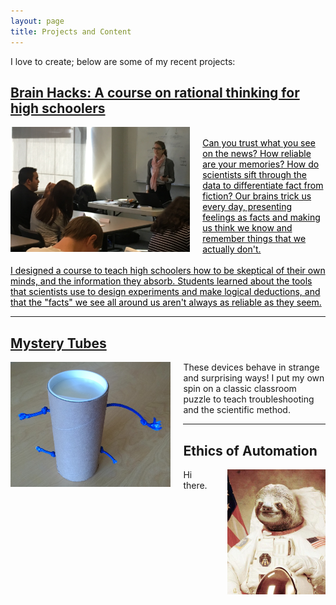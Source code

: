 ```yaml
---
layout: page
title: Projects and Content
---
```


I love to create; below are some of my recent projects:

<div class="projectblock">
<a href = "/2017/06/10/brainhacks">
<h2> Brain Hacks: A course on rational thinking for high schoolers </h2>
</a>
</div>

<!--\_posts\Post_BrainHacks.md-->
<!--/p3-teaching-philosophy/-->

<div class="projectblock">
<a href = "/2017/06/10/brainhacks" >
<FONT COLOR = "black">
<img src="\images\SST_Closeup2.png" height="200" align="left" style="margin-right: 20px"/>
<!--</a>-->

<!--<a href = "/2017/06/10/brainhacks" style = "text-decoration: none">-->
<br>
Can you trust what you see on the news? How reliable are your memories? How do scientists sift through the data to differentiate fact from fiction? Our brains trick us every day, presenting feelings as facts and making us think we know and remember things that we actually don't. 
<br> <br>
I designed a course to teach high schoolers how to be skeptical of their own minds, and the information they absorb. Students learned about the tools that scientists use to design experiments and make logical deductions, and that the "facts" we see all around us aren't always as reliable as they seem.
</FONT>
</a>


</div>

----------------------------------------------------------------------------

<div class="projectblock">
<a href = "/2017/06/25/mysterytubes" >
<h2> Mystery Tubes </h2>
</a>
</div>

<div class="projectblock">

<a href = "/2017/06/25/mysterytubes" >
<img src="\images\MysteryTube1.jpg" height="200" align="left" style="margin-right: 20px"/>
</a>

<!--<img src="\images\o4zhtU8.jpg" height="200" align="right" style="margin-left: 20px"/>-->
<!--<img src="\images\o4zhtU8.jpg" height="200" align="left" style="margin-right: 20px"/>-->

These devices behave in strange and surprising ways! I put my own spin on a classic classroom puzzle to teach troubleshooting and the scientific method.

</div>

----------------------------------------------------------------------------

<div class="projectblock">
<h2> Ethics of Automation </h2>
</div>

<div class="projectblock">

<img src="\images\o4zhtU8.jpg" height="200" align="right" style="margin-left: 20px"/>
<!--<img src="\images\o4zhtU8.jpg" height="200" align="left" style="margin-right: 20px"/>-->

Hi there.

</div>

<!--![alt text][sloth]-->

<!--[sloth]: \images\o4zhtU8.jpg-->

<!--
<p class="message">
  Hey there! This page is included as an example. Feel free to customize it for your own use upon downloading. Carry on!
</p>

In the novel, *The Strange Case of Dr. Jeykll and Mr. Hyde*, Mr. Poole is Dr. Jekyll's virtuous and loyal butler. Similarly, Poole is an upstanding and effective butler that helps you build Jekyll themes. It's made by [@mdo](https://twitter.com/mdo).

There are currently two themes built on Poole:

* [Hyde](http://hyde.getpoole.com)
* [Lanyon](http://lanyon.getpoole.com)

Learn more and contribute on [GitHub](https://github.com/poole).

## Setup

Some fun facts about the setup of this project include:

* Built for [Jekyll](http://jekyllrb.com)
* Developed on GitHub and hosted for free on [GitHub Pages](https://pages.github.com)
* Coded with [Sublime Text 2](http://sublimetext.com), an amazing code editor
* Designed and developed while listening to music like [Blood Bros Trilogy](https://soundcloud.com/maddecent/sets/blood-bros-series)

Have questions or suggestions? Feel free to [open an issue on GitHub](https://github.com/poole/issues/new) or [ask me on Twitter](https://twitter.com/mdo).

Thanks for reading!
-->
